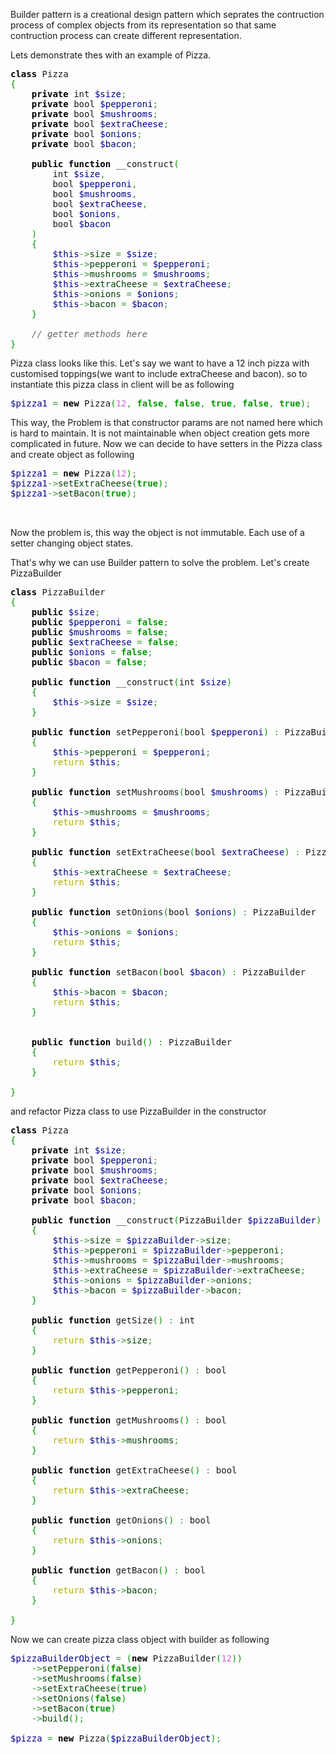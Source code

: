 Builder pattern is a creational design pattern which seprates the contruction process of complex objects from its representation so that same contruction process can create different representation.

Lets demonstrate thes with an example of Pizza.

<pre class="php" style="font-family:monospace;"><span style="color: #000000; font-weight: bold;">class</span> Pizza
<span style="color: #009900;">&#123;</span>
    <span style="color: #000000; font-weight: bold;">private</span> int <span style="color: #000088;">$size</span><span style="color: #339933;">;</span>
    <span style="color: #000000; font-weight: bold;">private</span> bool <span style="color: #000088;">$pepperoni</span><span style="color: #339933;">;</span>
    <span style="color: #000000; font-weight: bold;">private</span> bool <span style="color: #000088;">$mushrooms</span><span style="color: #339933;">;</span>
    <span style="color: #000000; font-weight: bold;">private</span> bool <span style="color: #000088;">$extraCheese</span><span style="color: #339933;">;</span>
    <span style="color: #000000; font-weight: bold;">private</span> bool <span style="color: #000088;">$onions</span><span style="color: #339933;">;</span>
    <span style="color: #000000; font-weight: bold;">private</span> bool <span style="color: #000088;">$bacon</span><span style="color: #339933;">;</span>
&nbsp;
    <span style="color: #000000; font-weight: bold;">public</span> <span style="color: #000000; font-weight: bold;">function</span> __construct<span style="color: #009900;">&#40;</span>
        int <span style="color: #000088;">$size</span><span style="color: #339933;">,</span> 
        bool <span style="color: #000088;">$pepperoni</span><span style="color: #339933;">,</span> 
        bool <span style="color: #000088;">$mushrooms</span><span style="color: #339933;">,</span> 
        bool <span style="color: #000088;">$extraCheese</span><span style="color: #339933;">,</span>
        bool <span style="color: #000088;">$onions</span><span style="color: #339933;">,</span>
        bool <span style="color: #000088;">$bacon</span>
    <span style="color: #009900;">&#41;</span> 
    <span style="color: #009900;">&#123;</span>
        <span style="color: #000088;">$this</span><span style="color: #339933;">-&gt;</span><span style="color: #004000;">size</span> <span style="color: #339933;">=</span> <span style="color: #000088;">$size</span><span style="color: #339933;">;</span>
        <span style="color: #000088;">$this</span><span style="color: #339933;">-&gt;</span><span style="color: #004000;">pepperoni</span> <span style="color: #339933;">=</span> <span style="color: #000088;">$pepperoni</span><span style="color: #339933;">;</span>
        <span style="color: #000088;">$this</span><span style="color: #339933;">-&gt;</span><span style="color: #004000;">mushrooms</span> <span style="color: #339933;">=</span> <span style="color: #000088;">$mushrooms</span><span style="color: #339933;">;</span>
        <span style="color: #000088;">$this</span><span style="color: #339933;">-&gt;</span><span style="color: #004000;">extraCheese</span> <span style="color: #339933;">=</span> <span style="color: #000088;">$extraCheese</span><span style="color: #339933;">;</span>
        <span style="color: #000088;">$this</span><span style="color: #339933;">-&gt;</span><span style="color: #004000;">onions</span> <span style="color: #339933;">=</span> <span style="color: #000088;">$onions</span><span style="color: #339933;">;</span>
        <span style="color: #000088;">$this</span><span style="color: #339933;">-&gt;</span><span style="color: #004000;">bacon</span> <span style="color: #339933;">=</span> <span style="color: #000088;">$bacon</span><span style="color: #339933;">;</span>
    <span style="color: #009900;">&#125;</span>
&nbsp;
    <span style="color: #666666; font-style: italic;">// getter methods here</span>
<span style="color: #009900;">&#125;</span></pre>

Pizza class looks like this. Let's say we want to have a 12 inch pizza with customised toppings(we want to include extraCheese and bacon). so to instantiate this pizza class in client will be as following

<pre class="php" style="font-family:monospace;"><span style="color: #000088;">$pizza1</span> <span style="color: #339933;">=</span> <span style="color: #000000; font-weight: bold;">new</span> Pizza<span style="color: #009900;">&#40;</span><span style="color: #cc66cc;">12</span><span style="color: #339933;">,</span> <span style="color: #009900; font-weight: bold;">false</span><span style="color: #339933;">,</span> <span style="color: #009900; font-weight: bold;">false</span><span style="color: #339933;">,</span> <span style="color: #009900; font-weight: bold;">true</span><span style="color: #339933;">,</span> <span style="color: #009900; font-weight: bold;">false</span><span style="color: #339933;">,</span> <span style="color: #009900; font-weight: bold;">true</span><span style="color: #009900;">&#41;</span><span style="color: #339933;">;</span></pre>

This way, the Problem is that constructor params are not named here which is hard to maintain. It is not maintainable when object creation gets more complicated in future. 
Now we can decide to have setters in the Pizza class and create object as following
<pre class="php" style="font-family:monospace;"><span style="color: #000088;">$pizza1</span> <span style="color: #339933;">=</span> <span style="color: #000000; font-weight: bold;">new</span> Pizza<span style="color: #009900;">&#40;</span><span style="color: #cc66cc;">12</span><span style="color: #009900;">&#41;</span><span style="color: #339933;">;</span>
<span style="color: #000088;">$pizza1</span><span style="color: #339933;">-&gt;</span><span style="color: #004000;">setExtraCheese</span><span style="color: #009900;">&#40;</span><span style="color: #009900; font-weight: bold;">true</span><span style="color: #009900;">&#41;</span><span style="color: #339933;">;</span>
<span style="color: #000088;">$pizza1</span><span style="color: #339933;">-&gt;</span><span style="color: #004000;">setBacon</span><span style="color: #009900;">&#40;</span><span style="color: #009900; font-weight: bold;">true</span><span style="color: #009900;">&#41;</span><span style="color: #339933;">;</span>
&nbsp;
&nbsp;</pre>
Now the problem is, this way the object is not immutable. Each use of a setter changing object states.

That's why we can use Builder pattern to solve the problem.
Let's create PizzaBuilder 

<pre class="php" style="font-family:monospace;"><span style="color: #000000; font-weight: bold;">class</span> PizzaBuilder
<span style="color: #009900;">&#123;</span>
    <span style="color: #000000; font-weight: bold;">public</span> <span style="color: #000088;">$size</span><span style="color: #339933;">;</span>
    <span style="color: #000000; font-weight: bold;">public</span> <span style="color: #000088;">$pepperoni</span> <span style="color: #339933;">=</span> <span style="color: #009900; font-weight: bold;">false</span><span style="color: #339933;">;</span>
    <span style="color: #000000; font-weight: bold;">public</span> <span style="color: #000088;">$mushrooms</span> <span style="color: #339933;">=</span> <span style="color: #009900; font-weight: bold;">false</span><span style="color: #339933;">;</span>
    <span style="color: #000000; font-weight: bold;">public</span> <span style="color: #000088;">$extraCheese</span> <span style="color: #339933;">=</span> <span style="color: #009900; font-weight: bold;">false</span><span style="color: #339933;">;</span>
    <span style="color: #000000; font-weight: bold;">public</span> <span style="color: #000088;">$onions</span> <span style="color: #339933;">=</span> <span style="color: #009900; font-weight: bold;">false</span><span style="color: #339933;">;</span>
    <span style="color: #000000; font-weight: bold;">public</span> <span style="color: #000088;">$bacon</span> <span style="color: #339933;">=</span> <span style="color: #009900; font-weight: bold;">false</span><span style="color: #339933;">;</span>
&nbsp;
    <span style="color: #000000; font-weight: bold;">public</span> <span style="color: #000000; font-weight: bold;">function</span> __construct<span style="color: #009900;">&#40;</span>int <span style="color: #000088;">$size</span><span style="color: #009900;">&#41;</span> 
    <span style="color: #009900;">&#123;</span>
        <span style="color: #000088;">$this</span><span style="color: #339933;">-&gt;</span><span style="color: #004000;">size</span> <span style="color: #339933;">=</span> <span style="color: #000088;">$size</span><span style="color: #339933;">;</span>
    <span style="color: #009900;">&#125;</span>
&nbsp;
    <span style="color: #000000; font-weight: bold;">public</span> <span style="color: #000000; font-weight: bold;">function</span> setPepperoni<span style="color: #009900;">&#40;</span>bool <span style="color: #000088;">$pepperoni</span><span style="color: #009900;">&#41;</span> <span style="color: #339933;">:</span> PizzaBuilder
    <span style="color: #009900;">&#123;</span>
        <span style="color: #000088;">$this</span><span style="color: #339933;">-&gt;</span><span style="color: #004000;">pepperoni</span> <span style="color: #339933;">=</span> <span style="color: #000088;">$pepperoni</span><span style="color: #339933;">;</span>
        <span style="color: #b1b100;">return</span> <span style="color: #000088;">$this</span><span style="color: #339933;">;</span>
    <span style="color: #009900;">&#125;</span>
&nbsp;
    <span style="color: #000000; font-weight: bold;">public</span> <span style="color: #000000; font-weight: bold;">function</span> setMushrooms<span style="color: #009900;">&#40;</span>bool <span style="color: #000088;">$mushrooms</span><span style="color: #009900;">&#41;</span> <span style="color: #339933;">:</span> PizzaBuilder
    <span style="color: #009900;">&#123;</span>
        <span style="color: #000088;">$this</span><span style="color: #339933;">-&gt;</span><span style="color: #004000;">mushrooms</span> <span style="color: #339933;">=</span> <span style="color: #000088;">$mushrooms</span><span style="color: #339933;">;</span>
        <span style="color: #b1b100;">return</span> <span style="color: #000088;">$this</span><span style="color: #339933;">;</span>
    <span style="color: #009900;">&#125;</span>
&nbsp;
    <span style="color: #000000; font-weight: bold;">public</span> <span style="color: #000000; font-weight: bold;">function</span> setExtraCheese<span style="color: #009900;">&#40;</span>bool <span style="color: #000088;">$extraCheese</span><span style="color: #009900;">&#41;</span> <span style="color: #339933;">:</span> PizzaBuilder
    <span style="color: #009900;">&#123;</span>
        <span style="color: #000088;">$this</span><span style="color: #339933;">-&gt;</span><span style="color: #004000;">extraCheese</span> <span style="color: #339933;">=</span> <span style="color: #000088;">$extraCheese</span><span style="color: #339933;">;</span>
        <span style="color: #b1b100;">return</span> <span style="color: #000088;">$this</span><span style="color: #339933;">;</span>
    <span style="color: #009900;">&#125;</span>
&nbsp;
    <span style="color: #000000; font-weight: bold;">public</span> <span style="color: #000000; font-weight: bold;">function</span> setOnions<span style="color: #009900;">&#40;</span>bool <span style="color: #000088;">$onions</span><span style="color: #009900;">&#41;</span> <span style="color: #339933;">:</span> PizzaBuilder
    <span style="color: #009900;">&#123;</span>
        <span style="color: #000088;">$this</span><span style="color: #339933;">-&gt;</span><span style="color: #004000;">onions</span> <span style="color: #339933;">=</span> <span style="color: #000088;">$onions</span><span style="color: #339933;">;</span>
        <span style="color: #b1b100;">return</span> <span style="color: #000088;">$this</span><span style="color: #339933;">;</span>
    <span style="color: #009900;">&#125;</span>
&nbsp;
    <span style="color: #000000; font-weight: bold;">public</span> <span style="color: #000000; font-weight: bold;">function</span> setBacon<span style="color: #009900;">&#40;</span>bool <span style="color: #000088;">$bacon</span><span style="color: #009900;">&#41;</span> <span style="color: #339933;">:</span> PizzaBuilder
    <span style="color: #009900;">&#123;</span>
        <span style="color: #000088;">$this</span><span style="color: #339933;">-&gt;</span><span style="color: #004000;">bacon</span> <span style="color: #339933;">=</span> <span style="color: #000088;">$bacon</span><span style="color: #339933;">;</span>
        <span style="color: #b1b100;">return</span> <span style="color: #000088;">$this</span><span style="color: #339933;">;</span>
    <span style="color: #009900;">&#125;</span>
&nbsp;
&nbsp;
    <span style="color: #000000; font-weight: bold;">public</span> <span style="color: #000000; font-weight: bold;">function</span> build<span style="color: #009900;">&#40;</span><span style="color: #009900;">&#41;</span> <span style="color: #339933;">:</span> PizzaBuilder
    <span style="color: #009900;">&#123;</span>
        <span style="color: #b1b100;">return</span> <span style="color: #000088;">$this</span><span style="color: #339933;">;</span>
    <span style="color: #009900;">&#125;</span>
&nbsp;
<span style="color: #009900;">&#125;</span></pre>

and refactor Pizza class to use PizzaBuilder in the constructor

<pre class="php" style="font-family:monospace;"><span style="color: #000000; font-weight: bold;">class</span> Pizza
<span style="color: #009900;">&#123;</span>
    <span style="color: #000000; font-weight: bold;">private</span> int <span style="color: #000088;">$size</span><span style="color: #339933;">;</span>
    <span style="color: #000000; font-weight: bold;">private</span> bool <span style="color: #000088;">$pepperoni</span><span style="color: #339933;">;</span>
    <span style="color: #000000; font-weight: bold;">private</span> bool <span style="color: #000088;">$mushrooms</span><span style="color: #339933;">;</span>
    <span style="color: #000000; font-weight: bold;">private</span> bool <span style="color: #000088;">$extraCheese</span><span style="color: #339933;">;</span>
    <span style="color: #000000; font-weight: bold;">private</span> bool <span style="color: #000088;">$onions</span><span style="color: #339933;">;</span>
    <span style="color: #000000; font-weight: bold;">private</span> bool <span style="color: #000088;">$bacon</span><span style="color: #339933;">;</span>
&nbsp;
    <span style="color: #000000; font-weight: bold;">public</span> <span style="color: #000000; font-weight: bold;">function</span> __construct<span style="color: #009900;">&#40;</span>PizzaBuilder <span style="color: #000088;">$pizzaBuilder</span><span style="color: #009900;">&#41;</span> 
    <span style="color: #009900;">&#123;</span>
        <span style="color: #000088;">$this</span><span style="color: #339933;">-&gt;</span><span style="color: #004000;">size</span> <span style="color: #339933;">=</span> <span style="color: #000088;">$pizzaBuilder</span><span style="color: #339933;">-&gt;</span><span style="color: #004000;">size</span><span style="color: #339933;">;</span>
        <span style="color: #000088;">$this</span><span style="color: #339933;">-&gt;</span><span style="color: #004000;">pepperoni</span> <span style="color: #339933;">=</span> <span style="color: #000088;">$pizzaBuilder</span><span style="color: #339933;">-&gt;</span><span style="color: #004000;">pepperoni</span><span style="color: #339933;">;</span>
        <span style="color: #000088;">$this</span><span style="color: #339933;">-&gt;</span><span style="color: #004000;">mushrooms</span> <span style="color: #339933;">=</span> <span style="color: #000088;">$pizzaBuilder</span><span style="color: #339933;">-&gt;</span><span style="color: #004000;">mushrooms</span><span style="color: #339933;">;</span>
        <span style="color: #000088;">$this</span><span style="color: #339933;">-&gt;</span><span style="color: #004000;">extraCheese</span> <span style="color: #339933;">=</span> <span style="color: #000088;">$pizzaBuilder</span><span style="color: #339933;">-&gt;</span><span style="color: #004000;">extraCheese</span><span style="color: #339933;">;</span>
        <span style="color: #000088;">$this</span><span style="color: #339933;">-&gt;</span><span style="color: #004000;">onions</span> <span style="color: #339933;">=</span> <span style="color: #000088;">$pizzaBuilder</span><span style="color: #339933;">-&gt;</span><span style="color: #004000;">onions</span><span style="color: #339933;">;</span>
        <span style="color: #000088;">$this</span><span style="color: #339933;">-&gt;</span><span style="color: #004000;">bacon</span> <span style="color: #339933;">=</span> <span style="color: #000088;">$pizzaBuilder</span><span style="color: #339933;">-&gt;</span><span style="color: #004000;">bacon</span><span style="color: #339933;">;</span>
    <span style="color: #009900;">&#125;</span>
&nbsp;
    <span style="color: #000000; font-weight: bold;">public</span> <span style="color: #000000; font-weight: bold;">function</span> getSize<span style="color: #009900;">&#40;</span><span style="color: #009900;">&#41;</span> <span style="color: #339933;">:</span> int
    <span style="color: #009900;">&#123;</span>
        <span style="color: #b1b100;">return</span> <span style="color: #000088;">$this</span><span style="color: #339933;">-&gt;</span><span style="color: #004000;">size</span><span style="color: #339933;">;</span>
    <span style="color: #009900;">&#125;</span>
&nbsp;
    <span style="color: #000000; font-weight: bold;">public</span> <span style="color: #000000; font-weight: bold;">function</span> getPepperoni<span style="color: #009900;">&#40;</span><span style="color: #009900;">&#41;</span> <span style="color: #339933;">:</span> bool
    <span style="color: #009900;">&#123;</span>
        <span style="color: #b1b100;">return</span> <span style="color: #000088;">$this</span><span style="color: #339933;">-&gt;</span><span style="color: #004000;">pepperoni</span><span style="color: #339933;">;</span>
    <span style="color: #009900;">&#125;</span>
&nbsp;
    <span style="color: #000000; font-weight: bold;">public</span> <span style="color: #000000; font-weight: bold;">function</span> getMushrooms<span style="color: #009900;">&#40;</span><span style="color: #009900;">&#41;</span> <span style="color: #339933;">:</span> bool
    <span style="color: #009900;">&#123;</span>
        <span style="color: #b1b100;">return</span> <span style="color: #000088;">$this</span><span style="color: #339933;">-&gt;</span><span style="color: #004000;">mushrooms</span><span style="color: #339933;">;</span>
    <span style="color: #009900;">&#125;</span>
&nbsp;
    <span style="color: #000000; font-weight: bold;">public</span> <span style="color: #000000; font-weight: bold;">function</span> getExtraCheese<span style="color: #009900;">&#40;</span><span style="color: #009900;">&#41;</span> <span style="color: #339933;">:</span> bool
    <span style="color: #009900;">&#123;</span>
        <span style="color: #b1b100;">return</span> <span style="color: #000088;">$this</span><span style="color: #339933;">-&gt;</span><span style="color: #004000;">extraCheese</span><span style="color: #339933;">;</span>
    <span style="color: #009900;">&#125;</span>
&nbsp;
    <span style="color: #000000; font-weight: bold;">public</span> <span style="color: #000000; font-weight: bold;">function</span> getOnions<span style="color: #009900;">&#40;</span><span style="color: #009900;">&#41;</span> <span style="color: #339933;">:</span> bool
    <span style="color: #009900;">&#123;</span>
        <span style="color: #b1b100;">return</span> <span style="color: #000088;">$this</span><span style="color: #339933;">-&gt;</span><span style="color: #004000;">onions</span><span style="color: #339933;">;</span> 
    <span style="color: #009900;">&#125;</span>
&nbsp;
    <span style="color: #000000; font-weight: bold;">public</span> <span style="color: #000000; font-weight: bold;">function</span> getBacon<span style="color: #009900;">&#40;</span><span style="color: #009900;">&#41;</span> <span style="color: #339933;">:</span> bool
    <span style="color: #009900;">&#123;</span>
        <span style="color: #b1b100;">return</span> <span style="color: #000088;">$this</span><span style="color: #339933;">-&gt;</span><span style="color: #004000;">bacon</span><span style="color: #339933;">;</span>
    <span style="color: #009900;">&#125;</span>
&nbsp;
<span style="color: #009900;">&#125;</span></pre>


Now we can create pizza class object with builder as following

<pre class="php" style="font-family:monospace;"><span style="color: #000088;">$pizzaBuilderObject</span> <span style="color: #339933;">=</span> <span style="color: #009900;">&#40;</span><span style="color: #000000; font-weight: bold;">new</span> PizzaBuilder<span style="color: #009900;">&#40;</span><span style="color: #cc66cc;">12</span><span style="color: #009900;">&#41;</span><span style="color: #009900;">&#41;</span>
    <span style="color: #339933;">-&gt;</span><span style="color: #004000;">setPepperoni</span><span style="color: #009900;">&#40;</span><span style="color: #009900; font-weight: bold;">false</span><span style="color: #009900;">&#41;</span>
    <span style="color: #339933;">-&gt;</span><span style="color: #004000;">setMushrooms</span><span style="color: #009900;">&#40;</span><span style="color: #009900; font-weight: bold;">false</span><span style="color: #009900;">&#41;</span>
    <span style="color: #339933;">-&gt;</span><span style="color: #004000;">setExtraCheese</span><span style="color: #009900;">&#40;</span><span style="color: #009900; font-weight: bold;">true</span><span style="color: #009900;">&#41;</span>
    <span style="color: #339933;">-&gt;</span><span style="color: #004000;">setOnions</span><span style="color: #009900;">&#40;</span><span style="color: #009900; font-weight: bold;">false</span><span style="color: #009900;">&#41;</span>
    <span style="color: #339933;">-&gt;</span><span style="color: #004000;">setBacon</span><span style="color: #009900;">&#40;</span><span style="color: #009900; font-weight: bold;">true</span><span style="color: #009900;">&#41;</span>
    <span style="color: #339933;">-&gt;</span><span style="color: #004000;">build</span><span style="color: #009900;">&#40;</span><span style="color: #009900;">&#41;</span><span style="color: #339933;">;</span>
&nbsp;
<span style="color: #000088;">$pizza</span> <span style="color: #339933;">=</span> <span style="color: #000000; font-weight: bold;">new</span> Pizza<span style="color: #009900;">&#40;</span><span style="color: #000088;">$pizzaBuilderObject</span><span style="color: #009900;">&#41;</span><span style="color: #339933;">;</span></pre>
















